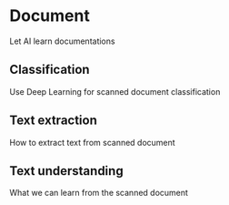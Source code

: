 # Document
Let AI learn documentations

## Classification
Use Deep Learning for scanned document classification

## Text extraction
How to extract text from scanned document

## Text understanding
What we can learn from the scanned document
